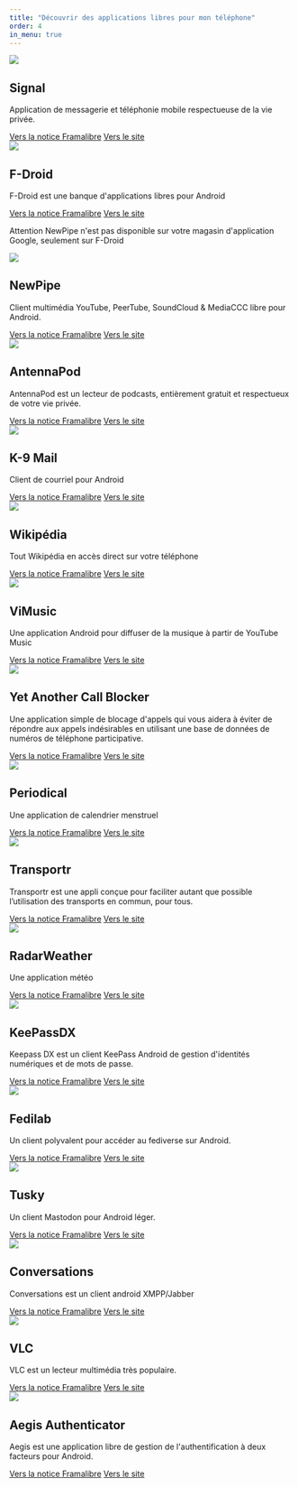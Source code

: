 ```yaml
---
title: "Découvrir des applications libres pour mon téléphone"
order: 4
in_menu: true
---
```

<article class="framalibre-notice">
    <div>
      <img src="https://beta.framalibre.org/images/logo/Signal.png">
    </div>
    <div>
      <h2>Signal</h2>
      <p>Application de messagerie et téléphonie mobile respectueuse de la vie privée.</p>
      <div>
        <a href="https://beta.framalibre.org/notices/signal.html">Vers la notice Framalibre</a>
        <a href="https://signal.org">Vers le site</a>
      </div>
    </div>
  </article>    


  <article class="framalibre-notice">
    <div>
      <img src="https://beta.framalibre.org/images/logo/F-Droid.png">
    </div>
    <div>
      <h2>F-Droid</h2>
      <p>F-Droid est une banque d'applications libres pour Android</p>
      <div>
        <a href="https://beta.framalibre.org/notices/f-droid.html">Vers la notice Framalibre</a>
        <a href="https://f-droid.org/repository/browse/?fdfilter=f-droid&amp;fdid=org.fdroid.fdroid">Vers le site</a>
      </div>
    </div>
  </article>    


Attention NewPipe n'est pas disponible sur votre magasin d'application Google, seulement sur F-Droid 

  <article class="framalibre-notice">
    <div>
      <img src="https://beta.framalibre.org/images/logo/NewPipe.png">
    </div>
    <div>
      <h2>NewPipe</h2>
      <p>Client multimédia YouTube, PeerTube, SoundCloud &amp; MediaCCC libre pour Android.</p>
      <div>
        <a href="https://beta.framalibre.org/notices/newpipe.html">Vers la notice Framalibre</a>
        <a href="https://newpipe.schabi.org/">Vers le site</a>
      </div>
    </div>
  </article> 


  <article class="framalibre-notice">
    <div>
      <img src="https://beta.framalibre.org/images/logo/AntennaPod.png">
    </div>
    <div>
      <h2>AntennaPod</h2>
      <p>AntennaPod est un lecteur de podcasts, entièrement gratuit et respectueux de votre vie privée.</p>
      <div>
        <a href="https://beta.framalibre.org/notices/antennapod.html">Vers la notice Framalibre</a>
        <a href="https://antennapod.org/fr/">Vers le site</a>
      </div>
    </div>
  </article>    


  <article class="framalibre-notice">
    <div>
      <img src="https://beta.framalibre.org/images/logo/K-9%20Mail.png">
    </div>
    <div>
      <h2>K-9 Mail</h2>
      <p>Client de courriel pour Android</p>
      <div>
        <a href="https://beta.framalibre.org/notices/k-9-mail.html">Vers la notice Framalibre</a>
        <a href="https://k9mail.app/">Vers le site</a>
      </div>
    </div>
  </article>    


  <article class="framalibre-notice">
    <div>
      <img src="https://beta.framalibre.org/images/logo/Wikip%C3%A9dia.png">
    </div>
    <div>
      <h2>Wikipédia</h2>
      <p>Tout Wikipédia en accès direct sur votre téléphone</p>
      <div>
        <a href="https://beta.framalibre.org/notices/wikip%C3%A9dia.html">Vers la notice Framalibre</a>
        <a href="https://wikimediafoundation.org/fr/technology/">Vers le site</a>
      </div>
    </div>
  </article>    


  <article class="framalibre-notice">
    <div>
      <img src="https://beta.framalibre.org/images/logo/ViMusic.png">
    </div>
    <div>
      <h2>ViMusic</h2>
      <p>Une application Android pour diffuser de la musique à partir de YouTube Music</p>
      <div>
        <a href="https://beta.framalibre.org/notices/vimusic.html">Vers la notice Framalibre</a>
        <a href="https://github.com/vfsfitvnm/ViMusic#vimusic">Vers le site</a>
      </div>
    </div>
  </article>    


  <article class="framalibre-notice">
    <div>
      <img src="https://beta.framalibre.org/images/logo/Yet%20Another%20Call%20Blocker.png">
    </div>
    <div>
      <h2>Yet Another Call Blocker</h2>
      <p>Une application simple de blocage d'appels qui vous aidera à éviter de répondre aux appels indésirables en utilisant une base de données de numéros de téléphone participative.</p>
      <div>
        <a href="https://beta.framalibre.org/notices/yet-another-call-blocker.html">Vers la notice Framalibre</a>
        <a href="https://gitlab.com/xynngh/YetAnotherCallBlocker">Vers le site</a>
      </div>
    </div>
  </article>    



  <article class="framalibre-notice">
    <div>
      <img src="https://beta.framalibre.org/images/logo/Periodical.png">
    </div>
    <div>
      <h2>Periodical</h2>
      <p>Une application de calendrier menstruel</p>
      <div>
        <a href="https://beta.framalibre.org/notices/periodical.html">Vers la notice Framalibre</a>
        <a href="https://arnowelzel.de/projekte/periodical">Vers le site</a>
      </div>
    </div>
  </article>    



  <article class="framalibre-notice">
    <div>
      <img src="https://beta.framalibre.org/images/logo/Transportr.png">
    </div>
    <div>
      <h2>Transportr</h2>
      <p>Transportr est une appli conçue pour faciliter autant que possible l’utilisation des transports en commun, pour tous.</p>
      <div>
        <a href="https://beta.framalibre.org/notices/transportr.html">Vers la notice Framalibre</a>
        <a href="https://transportr.app/">Vers le site</a>
      </div>
    </div>
  </article>    


  <article class="framalibre-notice">
    <div>
      <img src="https://beta.framalibre.org/images/logo/RadarWeather.png">
    </div>
    <div>
      <h2>RadarWeather</h2>
      <p>Une application météo</p>
      <div>
        <a href="https://beta.framalibre.org/notices/radarweather.html">Vers la notice Framalibre</a>
        <a href="https://github.com/woheller69/weather#radarweather">Vers le site</a>
      </div>
    </div>
  </article>    




  <article class="framalibre-notice">
    <div>
      <img src="https://beta.framalibre.org/images/logo/KeePassDX.png">
    </div>
    <div>
      <h2>KeePassDX</h2>
      <p>Keepass DX est un client KeePass Android de gestion d'identités numériques et de mots de passe.</p>
      <div>
        <a href="https://beta.framalibre.org/notices/keepassdx.html">Vers la notice Framalibre</a>
        <a href="https://f-droid.org/packages/com.kunzisoft.keepass.libre/">Vers le site</a>
      </div>
    </div>
  </article>    


  <article class="framalibre-notice">
    <div>
      <img src="https://beta.framalibre.org/images/logo/Fedilab.png">
    </div>
    <div>
      <h2>Fedilab</h2>
      <p>Un client polyvalent pour accéder au fediverse sur Android.</p>
      <div>
        <a href="https://beta.framalibre.org/notices/fedilab.html">Vers la notice Framalibre</a>
        <a href="https://fedilab.app/">Vers le site</a>
      </div>
    </div>
  </article>    



  <article class="framalibre-notice">
    <div>
      <img src="https://beta.framalibre.org/images/logo/Tusky.png">
    </div>
    <div>
      <h2>Tusky</h2>
      <p>Un client Mastodon pour Android léger.</p>
      <div>
        <a href="https://beta.framalibre.org/notices/tusky.html">Vers la notice Framalibre</a>
        <a href="https://github.com/tuskyapp/Tusky">Vers le site</a>
      </div>
    </div>
  </article>    



  <article class="framalibre-notice">
    <div>
      <img src="https://beta.framalibre.org/images/logo/Conversations.png">
    </div>
    <div>
      <h2>Conversations</h2>
      <p>Conversations est un client android XMPP/Jabber</p>
      <div>
        <a href="https://beta.framalibre.org/notices/conversations.html">Vers la notice Framalibre</a>
        <a href="https://conversations.im/">Vers le site</a>
      </div>
    </div>
  </article>    



  <article class="framalibre-notice">
    <div>
      <img src="https://beta.framalibre.org/images/logo/VLC.png">
    </div>
    <div>
      <h2>VLC</h2>
      <p>VLC est un lecteur multimédia très populaire.</p>
      <div>
        <a href="https://beta.framalibre.org/notices/vlc.html">Vers la notice Framalibre</a>
        <a href="https://www.videolan.org/vlc/">Vers le site</a>
      </div>
    </div>
  </article>    



  <article class="framalibre-notice">
    <div>
      <img src="https://beta.framalibre.org/images/logo/Aegis%20Authenticator.png">
    </div>
    <div>
      <h2>Aegis Authenticator</h2>
      <p>Aegis est une application libre de gestion de l'authentification à deux facteurs pour Android.</p>
      <div>
        <a href="https://beta.framalibre.org/notices/aegis-authenticator.html">Vers la notice Framalibre</a>
        <a href="https://getaegis.app/">Vers le site</a>
      </div>
    </div>
  </article> 